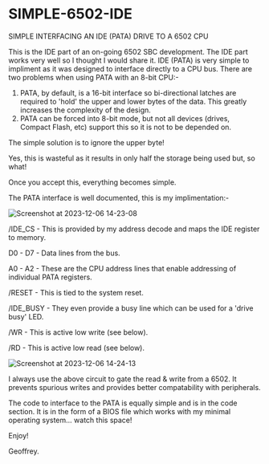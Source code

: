 # SIMPLE-6502-IDE
SIMPLE INTERFACING AN IDE (PATA) DRIVE TO A 6502 CPU

This is the IDE part of an on-going 6502 SBC development.
The IDE part works very well so I thought I would share it.
IDE (PATA) is very simple to impliment as it was designed to interface directly to a CPU bus.
There are two problems when using PATA with an 8-bit CPU:-

1) PATA, by default, is a 16-bit interface so bi-directional latches are required to 'hold' the upper and lower bytes of the data. This greatly increases the complexity of the design.
2)  PATA can be forced into 8-bit mode, but not all devices (drives, Compact Flash, etc) support this so it is not to be depended on.

The simple solution is to ignore the upper byte!

Yes, this is wasteful as it results in only half the storage being used but, so what!

Once you accept this, everything becomes simple.

The PATA interface is well documented, this is my implimentation:-

![Screenshot at 2023-12-06 14-23-08](https://github.com/gcswales/SIMPLE-6502-IDE/assets/50659826/c3b09249-cead-4429-bcd7-a580b498c122)

/IDE_CS - This is provided by my address decode and maps the IDE register to memory.

D0 - D7 - Data lines from the bus.

A0 - A2 - These are the CPU address lines that enable addressing of individual PATA registers.

/RESET - This is tied to the system reset.

/IDE_BUSY - They even provide a busy line which can be used for a 'drive busy' LED.

/WR - This is active low write (see below).

/RD - This is active low read (see below).

![Screenshot at 2023-12-06 14-24-13](https://github.com/gcswales/SIMPLE-6502-IDE/assets/50659826/84b8b11d-b60b-46b1-bcf0-da9986816224)

I always use the above circuit to gate the read & write from a 6502. It prevents spurious writes and provides better compatability with peripherals.

The code to interface to the PATA is equally simple and is in the code section. It is in the form of a BIOS file which works with my minimal operating system... watch this space!

Enjoy!

Geoffrey.
